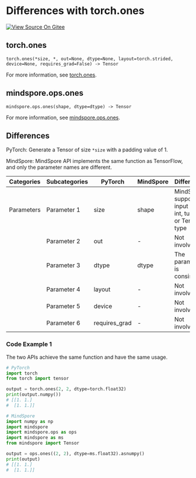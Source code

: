 # Differences with torch.ones

[![View Source On Gitee](https://mindspore-website.obs.cn-north-4.myhuaweicloud.com/website-images/r2.2/resource/_static/logo_source_en.svg)](https://gitee.com/mindspore/docs/blob/r2.2/docs/mindspore/source_en/note/api_mapping/pytorch_diff/ones.md)

## torch.ones

```text
torch.ones(*size, *, out=None, dtype=None, layout=torch.strided, device=None, requires_grad=False) -> Tensor
```

For more information, see [torch.ones](https://pytorch.org/docs/1.8.1/generated/torch.ones.html).

## mindspore.ops.ones

```text
mindspore.ops.ones(shape, dtype=dtype) -> Tensor
```

For more information,
see [mindspore.ops.ones](https://mindspore.cn/docs/en/r2.2/api_python/ops/mindspore.ops.ones.html).

## Differences

PyTorch: Generate a Tensor of size `*size` with a padding value of 1.

MindSpore: MindSpore API implements the same function as TensorFlow, and only the parameter names are different.

| Categories | Subcategories | PyTorch       | MindSpore | Difference                                         |
|------------|---------------|---------------|-----------|----------------------------------------------------|
| Parameters | Parameter 1   | size          | shape     | MindSpore supports input of int, tuple or Tensor type |
|            | Parameter 2   | out           | -         | Not involved                                       |
|            | Parameter 3   | dtype         | dtype     | The parameter is consistent                        |
|            | Parameter 4   | layout        | -         | Not involved                                       |
|            | Parameter 5   | device        | -         | Not involved                                       |
|            | Parameter 6   | requires_grad | -         | Not involved                                       |

### Code Example 1

The two APIs achieve the same function and have the same usage.

```python
# PyTorch
import torch
from torch import tensor

output = torch.ones(2, 2, dtype=torch.float32)
print(output.numpy())
# [[1. 1.]
#  [1. 1.]]

# MindSpore
import numpy as np
import mindspore
import mindspore.ops as ops
import mindspore as ms
from mindspore import Tensor

output = ops.ones((2, 2), dtype=ms.float32).asnumpy()
print(output)
# [[1. 1.]
#  [1. 1.]]
```
